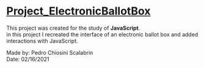 # [Project_ElectronicBallotBox](https://electronicballotbox.netlify.app)
This project was created for the study of **JavaScript**.\
in this project I recreated the interface of an electronic ballot box and added interactions with JavaScript.

Made by: Pedro Chiosini Scalabrin\
Date: 02/16/2021
